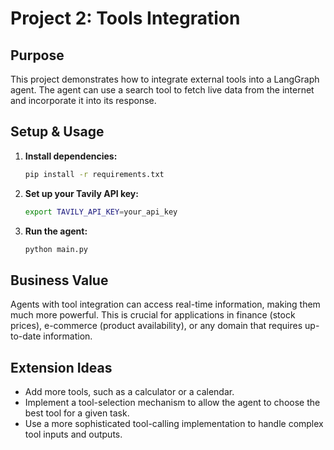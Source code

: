 # Project 2: Tools Integration

## Purpose
This project demonstrates how to integrate external tools into a LangGraph agent. The agent can use a search tool to fetch live data from the internet and incorporate it into its response.

## Setup & Usage
1.  **Install dependencies:**
    ```bash
    pip install -r requirements.txt
    ```
2.  **Set up your Tavily API key:**
    ```bash
    export TAVILY_API_KEY=your_api_key
    ```
3.  **Run the agent:**
    ```bash
    python main.py
    ```

## Business Value
Agents with tool integration can access real-time information, making them much more powerful. This is crucial for applications in finance (stock prices), e-commerce (product availability), or any domain that requires up-to-date information.

## Extension Ideas
*   Add more tools, such as a calculator or a calendar.
*   Implement a tool-selection mechanism to allow the agent to choose the best tool for a given task.
*   Use a more sophisticated tool-calling implementation to handle complex tool inputs and outputs.
